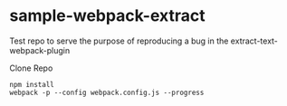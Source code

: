 # sample-webpack-extract
Test repo to serve the purpose of reproducing a bug in the extract-text-webpack-plugin

Clone Repo

```
npm install
webpack -p --config webpack.config.js --progress
```
